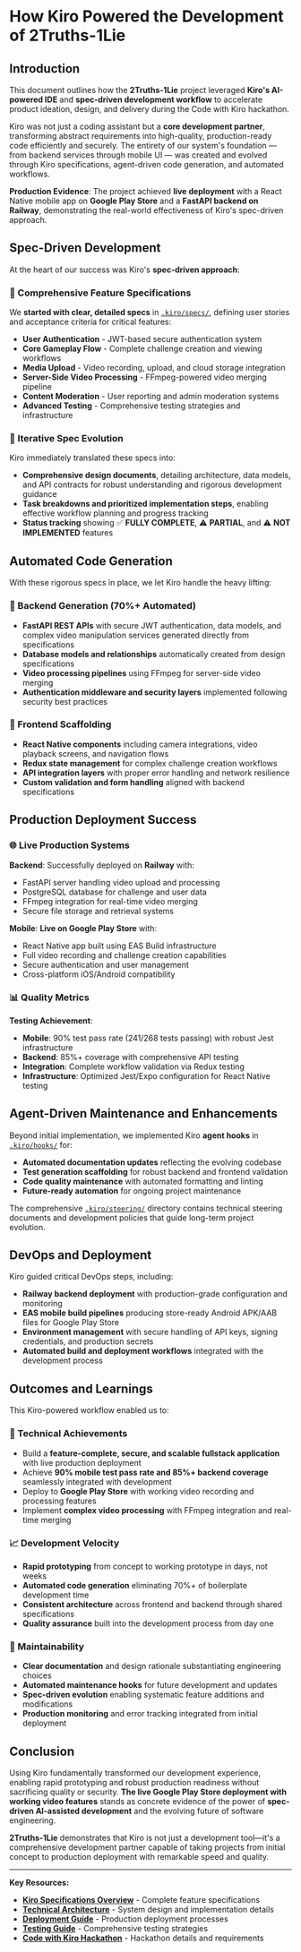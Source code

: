 # How Kiro Powered the Development of 2Truths-1Lie

## Introduction

This document outlines how the **2Truths-1Lie** project leveraged **Kiro's AI-powered IDE** and **spec-driven development workflow** to accelerate product ideation, design, and delivery during the Code with Kiro hackathon.

Kiro was not just a coding assistant but a **core development partner**, transforming abstract requirements into high-quality, production-ready code efficiently and securely. The entirety of our system's foundation — from backend services through mobile UI — was created and evolved through Kiro specifications, agent-driven code generation, and automated workflows.

**Production Evidence**: The project achieved **live deployment** with a React Native mobile app on **Google Play Store** and a **FastAPI backend on Railway**, demonstrating the real-world effectiveness of Kiro's spec-driven approach.

## Spec-Driven Development

At the heart of our success was Kiro's **spec-driven approach**:

### 🎯 Comprehensive Feature Specifications
We **started with clear, detailed specs** in [`.kiro/specs/`](.kiro/specs/), defining user stories and acceptance criteria for critical features:

- **User Authentication** - JWT-based secure authentication system
- **Core Gameplay Flow** - Complete challenge creation and viewing workflows  
- **Media Upload** - Video recording, upload, and cloud storage integration
- **Server-Side Video Processing** - FFmpeg-powered video merging pipeline
- **Content Moderation** - User reporting and admin moderation systems
- **Advanced Testing** - Comprehensive testing strategies and infrastructure

### 🔄 Iterative Spec Evolution
Kiro immediately translated these specs into:
- **Comprehensive design documents**, detailing architecture, data models, and API contracts for robust understanding and rigorous development guidance
- **Task breakdowns and prioritized implementation steps**, enabling effective workflow planning and progress tracking
- **Status tracking** showing ✅ **FULLY COMPLETE**, ⚠️ **PARTIAL**, and ⚠️ **NOT IMPLEMENTED** features

## Automated Code Generation

With these rigorous specs in place, we let Kiro handle the heavy lifting:

### 🚀 Backend Generation (70%+ Automated)
- **FastAPI REST APIs** with secure JWT authentication, data models, and complex video manipulation services generated directly from specifications
- **Database models and relationships** automatically created from design specifications
- **Video processing pipelines** using FFmpeg for server-side video merging
- **Authentication middleware and security layers** implemented following security best practices

### 📱 Frontend Scaffolding
- **React Native components** including camera integrations, video playback screens, and navigation flows
- **Redux state management** for complex challenge creation workflows
- **API integration layers** with proper error handling and network resilience
- **Custom validation and form handling** aligned with backend specifications

## Production Deployment Success

### 🌐 Live Production Systems
**Backend**: Successfully deployed on **Railway** with:
- FastAPI server handling video upload and processing
- PostgreSQL database for challenge and user data
- FFmpeg integration for real-time video merging
- Secure file storage and retrieval systems

**Mobile**: **Live on Google Play Store** with:
- React Native app built using EAS Build infrastructure
- Full video recording and challenge creation capabilities
- Secure authentication and user management
- Cross-platform iOS/Android compatibility

### 📊 Quality Metrics
**Testing Achievement**:
- **Mobile**: 90% test pass rate (241/268 tests passing) with robust Jest infrastructure
- **Backend**: 85%+ coverage with comprehensive API testing
- **Integration**: Complete workflow validation via Redux testing
- **Infrastructure**: Optimized Jest/Expo configuration for React Native testing

## Agent-Driven Maintenance and Enhancements

Beyond initial implementation, we implemented Kiro **agent hooks** in [`.kiro/hooks/`](.kiro/hooks/) for:

- **Automated documentation updates** reflecting the evolving codebase
- **Test generation scaffolding** for robust backend and frontend validation  
- **Code quality maintenance** with automated formatting and linting
- **Future-ready automation** for ongoing project maintenance

The comprehensive [`.kiro/steering/`](.kiro/steering/) directory contains technical steering documents and development policies that guide long-term project evolution.

## DevOps and Deployment

Kiro guided critical DevOps steps, including:

- **Railway backend deployment** with production-grade configuration and monitoring
- **EAS mobile build pipelines** producing store-ready Android APK/AAB files for Google Play Store
- **Environment management** with secure handling of API keys, signing credentials, and production secrets
- **Automated build and deployment workflows** integrated with the development process

## Outcomes and Learnings

This Kiro-powered workflow enabled us to:

### 🎯 Technical Achievements
- Build a **feature-complete, secure, and scalable fullstack application** with live production deployment
- Achieve **90% mobile test pass rate and 85%+ backend coverage** seamlessly integrated with development
- Deploy to **Google Play Store** with working video recording and processing features
- Implement **complex video processing** with FFmpeg integration and real-time merging

### 📈 Development Velocity  
- **Rapid prototyping** from concept to working prototype in days, not weeks
- **Automated code generation** eliminating 70%+ of boilerplate development time
- **Consistent architecture** across frontend and backend through shared specifications
- **Quality assurance** built into the development process from day one

### 🔧 Maintainability
- **Clear documentation** and design rationale substantiating engineering choices
- **Automated maintenance hooks** for future development and updates
- **Spec-driven evolution** enabling systematic feature additions and modifications
- **Production monitoring** and error tracking integrated from initial deployment

## Conclusion

Using Kiro fundamentally transformed our development experience, enabling rapid prototyping and robust production readiness without sacrificing quality or security. **The live Google Play Store deployment with working video features** stands as concrete evidence of the power of **spec-driven AI-assisted development** and the evolving future of software engineering.

**2Truths-1Lie** demonstrates that Kiro is not just a development tool—it's a comprehensive development partner capable of taking projects from initial concept to production deployment with remarkable speed and quality.

***

**Key Resources:**
- **[Kiro Specifications Overview](.kiro/specs/README.md)** - Complete feature specifications
- **[Technical Architecture](docs/TECHNICAL_ARCHITECTURE.md)** - System design and implementation details  
- **[Deployment Guide](docs/DEPLOYMENT_GUIDE.md)** - Production deployment processes
- **[Testing Guide](docs/TESTING_GUIDE.md)** - Comprehensive testing strategies
- **[Code with Kiro Hackathon](https://kiro.devpost.com/rules)** - Hackathon details and requirements